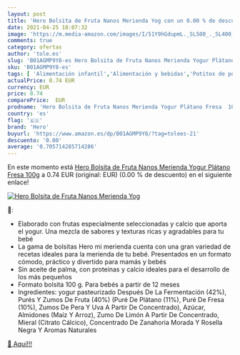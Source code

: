 ```yaml
---
layout: post
title: 'Hero Bolsita de Fruta Nanos Merienda Yog con un 0.00 % de descuento'
date: 2021-04-25 18:07:32
image: 'https://m.media-amazon.com/images/I/51Y9hGdupmL._SL500_._SL400_.jpg'
comments: true
category: ofertas
author: 'tole.es'
slug: 'B01AGMP9Y8-es Hero Bolsita de Fruta Nanos Merienda Yogur Plátano Fresa 100g'
sku: 'B01AGMP9Y8-es'
tags: [ 'Alimentación infantil','Alimentación y bebidas','Potitos de postre para bebé','Tarritos de frutas y postres para bebé','Tarritos, purés y postres para bebé','hero','yogur', ]
actualPrice: 0.74 EUR
currency: EUR
price: 0.74
comparePrice:  EUR
prodname: 'Hero Bolsita de Fruta Nanos Merienda Yogur Plátano Fresa  100g'
country: 'es'
flag: '🇪🇸'
brand: 'Hero'
buyurl: 'https://www.amazon.es/dp/B01AGMP9Y8/?tag=tolees-21'
descuento: '0.00'
average: '0.705714285714286'
---
```


En este momento está [Hero Bolsita de Fruta Nanos Merienda Yogur Plátano Fresa  100g](https://www.amazon.es/dp/B01AGMP9Y8/?tag=tolees-21) a 0.74 EUR (original:  EUR) (0.00 %  de descuento) en el siguiente enlace!

[![Hero Bolsita de Fruta Nanos Merienda Yog](https://m.media-amazon.com/images/I/51Y9hGdupmL._SL500_._SL400_.jpg)](https://www.amazon.es/dp/B01AGMP9Y8/?tag=tolees-21)

🔎:

- Elaborado con frutas especialmente seleccionadas y calcio que aporta el yogur. Una mezcla de sabores y texturas ricas y agradables para tu bebé
- La gama de bolsitas Hero mi merienda cuenta con una gran variedad de recetas ideales para la merienda de tu bebé. Presentados en un formato cómodo, práctico y divertido para mamás y bebés
- Sin aceite de palma, con proteinas y calcio ideales para el desarrollo de los más pequeños
- Formato bolsita 100 g. Para bebés a partir de 12 meses
- Ingredientes: yogur pasteurizado Después De La Fermentación (42%), Purés Y Zumos De Fruta (40%) (Puré De Plátano (11%), Puré De Fresa (10%), Zumos De Pera Y Uva A Partir De Concentrado), Azúcar, Almidones (Maíz Y Arroz), Zumo De Limón A Partir De Concentrado, Mieral (Citrato Cálcico), Concentrado De Zanahoria Morada Y Rosella Negra Y Aromas Naturales

[🛒 Aquí!!!](https://www.amazon.es/dp/B01AGMP9Y8/?tag=tolees-21)
